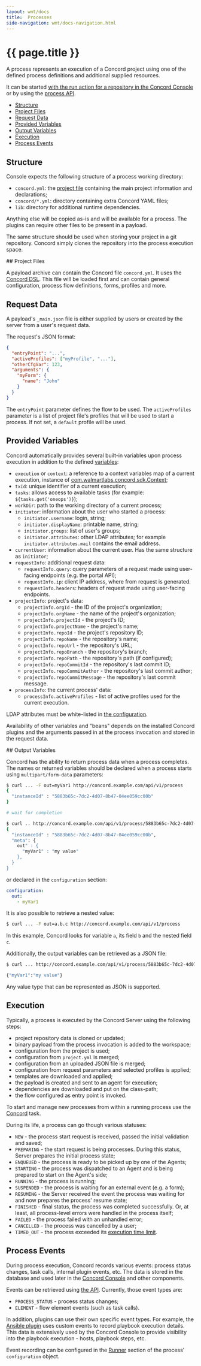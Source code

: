 ```yaml
---
layout: wmt/docs
title:  Processes
side-navigation: wmt/docs-navigation.html
---
```


# {{ page.title }}

A process represents an execution of a Concord project using one of the
defined process definitions and additional supplied resources.

It can be started [with the run action for a repository in the  Concord
Console](../console/repository.html) or by using the [process
API](../api/process.html#start).

- [Structure](#structure)
- [Project Files](#project-files)
- [Request Data](#request-data)
- [Provided Variables](#variables)
- [Output Variables](#output-variables)
- [Execution](#execution)
- [Process Events](#process-events)

<a name="structure"/>

## Structure

Console expects the following structure of a process working directory:

- `concord.yml`: the [project file](#project-file) containing the main project
information and declarations;
- `concord/*.yml`: directory containing extra Concord YAML files;
- `lib`: directory for additional runtime dependencies.

Anything else will be copied as-is and will be available for a process. The
plugins can require other files to be present in a payload.

The same structure should be used when storing your project in a git repository.
Concord simply clones the repository into the process execution space.

<a name="project-files"/>
## Project Files

A payload archive can contain the Concord file `concord.yml`. It uses the
[Concord DSL](./concord-dsl.html). This file will be loaded first and can
contain general configuration, process flow definitions, forms, profiles and
more.

<a name="request-data"/>

## Request Data

A payload's `_main.json` file is either supplied by users or created by the
server from a user's request data.

The request's JSON format:

```json
{
  "entryPoint": "...",
  "activeProfiles": ["myProfile", "..."],
  "otherCfgVar": 123,
  "arguments": {
    "myForm": {
      "name": "John"
    }
  }
}
```

The `entryPoint` parameter defines the flow to be used. The 
`activeProfiles` parameter is a list of project file's profiles that will be
used to start a process. If not set, a `default` profile will be used.

<a name="variables"/>

## Provided Variables

Concord automatically provides several built-in variables upon process
execution in addition to the defined [variables](./concord-dsl.html#variables):

- `execution` or `context`: a reference to a context variables map of a current execution,
instance of [com.walmartlabs.concord.sdk.Context](https://github.com/walmartlabs/concord/blob/master/sdk/src/main/java/com/walmartlabs/concord/sdk/Context.java);
- `txId`: unique identifier of a current execution;
- `tasks`: allows access to available tasks (for example:
  `${tasks.get('oneops')}`);
- `workDir`: path to the working directory of a current process;
- `initiator`: information about the user who started a process:
  - `initiator.username`: login, string;
  - `initiator.displayName`: printable name, string;
  - `initiator.groups`: list of user's groups;
  - `initiator.attributes`: other LDAP attributes; for example
    `initiator.attributes.mail` contains the email address.
- `currentUser`: information about the current user. Has the same structure
  as `initiator`;
- `requestInfo`: additional request data:
  - `requestInfo.query`: query parameters of a request made using user-facing
    endpoints (e.g. the portal API);
  - `requestInfo.ip`: client IP address, where from request is generated.
  - `requestInfo.headers`: headers of request made using user-facing endpoints.
- `projectInfo`: project's data:
  - `projectInfo.orgId` - the ID of the project's organization;
  - `projectInfo.orgName` - the name of the project's organization;
  - `projectInfo.projectId` - the project's ID;
  - `projectInfo.projectName` - the project's name;
  - `projectInfo.repoId` - the project's repository ID;
  - `projectInfo.repoName` - the repository's name;
  - `projectInfo.repoUrl` - the repository's URL;
  - `projectInfo.repoBranch` - the repository's branch;
  - `projectInfo.repoPath` - the repository's path (if configured);
  - `projectInfo.repoCommitId` - the repository's last commit ID;
  - `projectInfo.repoCommitAuthor` - the repository's last commit author;
  - `projectInfo.repoCommitMessage` - the repository's last commit message.
- `processInfo`: the current process' data:
  - `processInfo.activeProfiles` - list of active profiles used for the current
  execution.

LDAP attributes must be white-listed in [the configuration](./configuration.html#ldap).

Availability of other variables and "beans" depends on the installed Concord
plugins and the arguments passed in at the process invocation and stored in the
request data.

<a name="output-variables"/>
## Output Variables

Concord has the ability to return process data when a process completes.
The names or returned variables should be declared when a process starts
using `multipart/form-data` parameters:

```bash
$ curl ... -F out=myVar1 http://concord.example.com/api/v1/process
{
  "instanceId" : "5883b65c-7dc2-4d07-8b47-04ee059cc00b"
}

# wait for completion

$ curl .. http://concord.example.com/api/v1/process/5883b65c-7dc2-4d07-8b47-04ee059cc00b
{
  "instanceId" : "5883b65c-7dc2-4d07-8b47-04ee059cc00b",
  "meta": {
    out" : {
      "myVar1" : "my value"
    },
  }  
}
```

or declared in the `configuration` section:

```yaml
configuration:
  out:
    - myVar1
```

It is also possible to retrieve a nested value:

```bash
$ curl ... -F out=a.b.c http://concord.example.com/api/v1/process
```

In this example, Concord looks for variable `a`, its field `b` and
the nested field `c`.

Additionally, the output variables can be retrieved as a JSON file:

```bash
$ curl ... http://concord.example.com/api/v1/process/5883b65c-7dc2-4d07-8b47-04ee059cc00b/attachment/out.json

{"myVar1":"my value"}
```

Any value type that can be represented as JSON is supported.

<a name="execution"/>

## Execution

Typically, a process is executed by the Concord Server using the following steps: 

- project repository data is cloned or updated;
- binary payload from the process invocation is added to the workspace;
- configuration from the project is used;
- configuration from `project.yml` is merged;
- configuration from an uploaded JSON file is merged;
- configuration from request parameters and selected profiles is applied;
- templates are downloaded and applied;
- the payload is created and sent to an agent for execution;
- dependencies are downloaded and put on the class-path;
- the flow configured as entry point is invoked.

To start and manage new processes from within a running process use 
the [Concord](../plugins/concord.html) task.

During its life, a process can go though various statuses:

- `NEW` - the process start request is received, passed the initial validation
and saved;
- `PREPARING` - the start request is being processes. During this status,
Server prepares the initial process state;
- `ENQUEUED` - the process is ready to be picked up by one of the Agents;
- `STARTING` - the process was dispatched to an Agent and is being prepared to
  start on the Agent's side;
- `RUNNING` - the process is running;
- `SUSPENDED` - the process is waiting for an external event (e.g. a form);
- `RESUMING` - the Server received the event the process was waiting for and
  now prepares the process' resume state;
- `FINISHED` - final status, the process was completed successfully. Or, at
  least, all process-level errors were handled in the process itself;
- `FAILED` - the process failed with an unhandled error;
- `CANCELLED` - the process was cancelled by a user;
- `TIMED_OUT` - the process exceeded its
  [execution time limit](./concord-dsl.html#process-timeout).

## Process Events

During process execution, Concord records various events: process status
changes, task calls, internal plugin events, etc. The data is stored in the
database and used later in the [Concord Console](../console/index.html) and
other components.

Events can be retrieved using [the API](../api/process.html#list-events).
Currently, those event types are:

- `PROCESS_STATUS` - process status changes;
- `ELEMENT` - flow element events (such as task calls).

In addition, plugins can use their own specific event types. For example, the
[Ansible plugin](../plugins/ansible.html) uses custom events to record playbook
execution details.  This data is extensively used by the Concord Console to
provide visibility into the playbook execution - hosts, playbook steps, etc.

Event recording can be configured in the [Runner](./concord-dsl.html#runner)
section of the process' `configuration` object.
